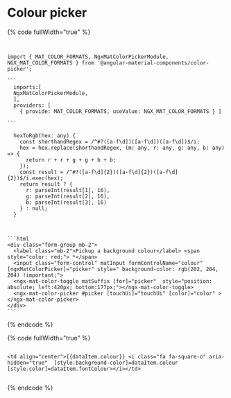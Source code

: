 # Colour picker



{% code fullWidth="true" %}
````


import { MAT_COLOR_FORMATS, NgxMatColorPickerModule, NGX_MAT_COLOR_FORMATS } from '@angular-material-components/color-picker';

```
  imports:[
  NgxMatColorPickerModule,
  ],
  providers: [
    { provide: MAT_COLOR_FORMATS, useValue: NGX_MAT_COLOR_FORMATS } ]

```

  hexToRgb(hex: any) {
    const shorthandRegex = /^#?([a-f\d])([a-f\d])([a-f\d])$/i;
    hex = hex.replace(shorthandRegex, (m: any, r: any, g: any, b: any) => {
      return r + r + g + g + b + b;
    });
    const result = /^#?([a-f\d]{2})([a-f\d]{2})([a-f\d]{2})$/i.exec(hex);
    return result ? {
      r: parseInt(result[1], 16),
      g: parseInt(result[2], 16),
      b: parseInt(result[3], 16)
    } : null;
  }



```html
<div class="form-group mb-2">
  <label class="mb-2">Pickup a background colour</label> <span style="color: red;"> *</span>
  <input class="form-control" matInput formControlName="colour" [ngxMatColorPicker]="picker" style=" background-color: rgb(202, 204, 204) !important;">
  <ngx-mat-color-toggle matSuffix [for]="picker"  style="position: absolute; left:420px; bottom:177px;"></ngx-mat-color-toggle>
  <ngx-mat-color-picker #picker [touchUi]="touchUi" [color]="color" ></ngx-mat-color-picker>
</div>
```
````
{% endcode %}



{% code fullWidth="true" %}
```
 
<td align="center">{{dataItem.colour}} <i class="fa fa-square-o" aria-hidden="true"  [style.background-color]=dataItem.colour [style.color]=dataItem.fontColour></i></td>
 
```
{% endcode %}
